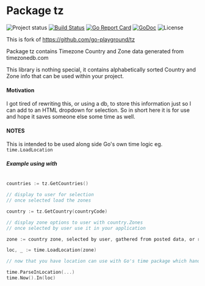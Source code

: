 Package tz
==========

![Project status](https://img.shields.io/badge/version-1.0.0-green.svg)
[![Build Status](https://semaphoreci.com/api/v1/joeybloggs/tz/branches/master/badge.svg)](https://semaphoreci.com/joeybloggs/tz)
[![Go Report Card](https://goreportcard.com/badge/github.com/go-playground/tz)](https://goreportcard.com/report/github.com/go-playground/tz)
[![GoDoc](https://godoc.org/github.com/go-playground/tz?status.svg)](https://godoc.org/github.com/go-playground/tz)
![License](https://img.shields.io/dub/l/vibe-d.svg)

This is fork of https://github.com/go-playground/tz 

Package tz contains Timezone Country and Zone data generated from timezonedb.com


This library is nothing special, it contains alphabetically sorted Country and Zone info that can be used within your project.

#### Motivation
I got tired of rewriting this, or using a db, to store this information just so I can add to an HTML dropdown for selection. So in short here it is for use and hope it saves someone else some time as well.

#### NOTES
This is intended to be used along side Go's own time logic eg. `time.LoadLocation`

##### Example using with 
```go

countries := tz.GetCountries()

// display to user for selection
// once selected load the zones

country := tz.GetCountry(countryCode)

// display zone options to user with country.Zones
// once selected by user use it in your application

zone := country zone, selected by user, gathered from posted data, or retrieved from db ( stored on user )...

loc, _ := time.LoadLocation(zone)

// now that you have location can use with Go's time package which handles timezone offsets & Daylight savings times.

time.ParseInLocation(...)
time.Now().In(loc)

```
